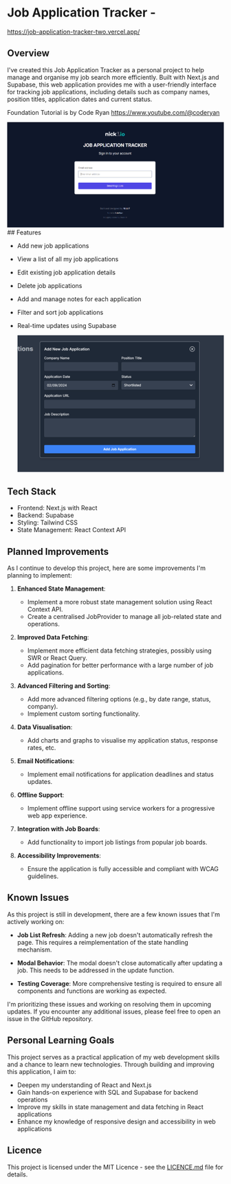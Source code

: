 
# Job Application Tracker - 

https://job-application-tracker-two.vercel.app/

## Overview

I've created this Job Application Tracker as a personal project to help manage and organise my job search more efficiently. Built with Next.js and Supabase, this web application provides me with a user-friendly interface for tracking job applications, including details such as company names, position titles, application dates and current status.

Foundation Tutorial is by Code Ryan https://www.youtube.com/@coderyan

  <img src="https://github.com/nickf33/job_application_tracker/raw/master/rmImages/signin.png" alt="Job Application Tracker Screenshot" width="600"/>
## Features

- Add new job applications
- View a list of all my job applications
- Edit existing job application details
- Delete job applications
- Add and manage notes for each application
- Filter and sort job applications
- Real-time updates using Supabase

  <img src="https://github.com/nickf33/job_application_tracker/blob/master/rmImages/addnew.png" alt="Job Application Tracker Screenshot" width="600"/>

## Tech Stack

- Frontend: Next.js with React
- Backend: Supabase
- Styling: Tailwind CSS
- State Management: React Context API

## Planned Improvements

As I continue to develop this project, here are some improvements I'm planning to implement:

1. **Enhanced State Management**: 
   - Implement a more robust state management solution using React Context API.
   - Create a centralised JobProvider to manage all job-related state and operations.

2. **Improved Data Fetching**:
   - Implement more efficient data fetching strategies, possibly using SWR or React Query.
   - Add pagination for better performance with a large number of job applications.

3. **Advanced Filtering and Sorting**:
   - Add more advanced filtering options (e.g., by date range, status, company).
   - Implement custom sorting functionality.
4. **Data Visualisation**:
   - Add charts and graphs to visualise my application status, response rates, etc.

5. **Email Notifications**:
   - Implement email notifications for application deadlines and status updates.

6. **Offline Support**:
   - Implement offline support using service workers for a progressive web app experience.

7. **Integration with Job Boards**:
   - Add functionality to import job listings from popular job boards.

8. **Accessibility Improvements**:
    - Ensure the application is fully accessible and compliant with WCAG guidelines.
  
  ## Known Issues

As this project is still in development, there are a few known issues that I'm actively working on:

- **Job List Refresh**: Adding a new job doesn't automatically refresh the page. This requires a reimplementation of the state handling mechanism.

- **Modal Behavior**: The modal doesn't close automatically after updating a job. This needs to be addressed in the update function.

- **Testing Coverage**: More comprehensive testing is required to ensure all components and functions are working as expected.

I'm prioritizing these issues and working on resolving them in upcoming updates. If you encounter any additional issues, please feel free to open an issue in the GitHub repository.


## Personal Learning Goals

This project serves as a practical application of my web development skills and a chance to learn new technologies. Through building and improving this application, I aim to:

- Deepen my understanding of React and Next.js
- Gain hands-on experience with SQL and Supabase for backend operations
- Improve my skills in state management and data fetching in React applications
- Enhance my knowledge of responsive design and accessibility in web applications

## Licence

This project is licensed under the MIT Licence - see the [LICENCE.md](LICENCE.md) file for details.
